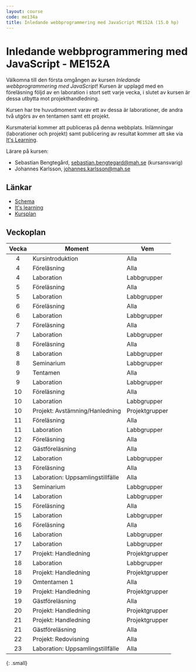 ```yaml
---
layout: course
code: me134a
title: Inledande webbprogrammering med JavaScript ME152A (15.0 hp)
---
```


# Inledande webbprogrammering med JavaScript - ME152A

Välkomna till den första omgången av kursen _Inledande webbprogrammering med JavaScript_! Kursen är upplagd med en föreläsning följd av en laboration i stort sett varje vecka, i slutet av kursen är dessa utbytta mot projekthandledning.

Kursen har tre huvudmoment varav ett av dessa är laborationer, de andra två utgörs av en tentamen samt ett projekt.

Kursmaterial kommer att publiceras på denna webbplats. Inlämningar (laborationer och projekt) samt publicering av resultat kommer att ske via [It's Learning][itslearning].

Lärare på kursen:

- Sebastian Bengtegård, sebastian.bengtegard@mah.se (kursansvarig)
- Johannes Karlsson, johannes.karlsson@mah.se

## Länkar

* [Schema][schema]
* [It's learning][itslearning]
* [Kursplan][kursplan]

## Veckoplan

| Vecka     | Moment                           | Vem            |
| :-------: | --------                         | -----          |
| 4         | Kursintroduktion                 | Alla           |
| 4         | Föreläsning                      | Alla           |
| 4         | Laboration                       | Labbgrupper    |
| 5         | Föreläsning                      | Alla           |
| 5         | Laboration                       | Labbgrupper    |
| 6         | Föreläsning                      | Alla           |
| 6         | Laboration                       | Labbgrupper    |
| 7         | Föreläsning                      | Alla           |
| 7         | Laboration                       | Labbgrupper    |
| 8         | Föreläsning                      | Alla           |
| 8         | Laboration                       | Labbgrupper    |
| 8         | Seminarium                       | Labbgrupper    |
| 9         | Tentamen                         | Alla           |
| 9         | Laboration                       | Labbgrupper    |
| 10        | Föreläsning                      | Alla           |
| 10        | Laboration                       | Labbgrupper    |
| 10        | Projekt: Avstämning/Hanledning   | Projektgrupper |
| 11        | Föreläsning                      | Alla           |
| 11        | Laboration                       | Labbgrupper    |
| 12        | Föreläsning                      | Alla           |
| 12        | Gästföreläsning                  | Alla           |
| 12        | Laboration                       | Labbgrupper    |
| 13        | Föreläsning                      | Alla           |
| 13        | Laboration: Uppsamlingstillfälle | Alla           |
| 13        | Seminarium                       | Labbgrupper    |
| 14        | Laboration                       | Labbgrupper    |
| 15        | Föreläsning                      | Alla           |
| 15        | Laboration                       | Labbgrupper    |
| 16        | Föreläsning                      | Alla           |
| 16        | Laboration                       | Labbgrupper    |
| 17        | Laboration                       | Labbgrupper    |
| 17        | Projekt: Handledning             | Projektgrupper |
| 18        | Laboration                       | Labbgrupper    |
| 18        | Projekt: Handledning             | Projektgrupper |
| 19        | Omtentamen 1                     | Alla           |
| 19        | Projekt: Handledning             | Projektgrupper |
| 19        | Gästföreläsning                  | Alla           |
| 20        | Projekt: Handledning             | Projektgrupper |
| 21        | Projekt: Handledning             | Projektgrupper |
| 21        | Gästföreläsning                  | Alla           |
| 22        | Projekt: Redovisning             | Alla           |
| 23        | Laboration: Uppsamlingstillfälle | Alla           |
{: .small}

[kursplan]: /courses/me152a/syllabus.html "Gå till kursplanen"
[schema]: http://schema.mah.se/setup/jsp/Schema.jsp?startDatum=idag&intervallTyp=m&intervallAntal=6&sokMedAND=false&sprak=SV&resurser=k.ME152A-20151-58026-%2Ck.ME152A-20151-58039-%2C "Gå till schemat"
[itslearning]: https://mah.itslearning.com/elogin/ "Gå till It's learning"

